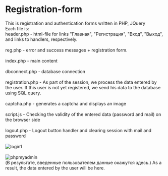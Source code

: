 # Registration-form
This is registration and authentication forms written in PHP, JQuery
<br>
Each file is:
<br>
header.php - html-file for links "Главная", "Регистрация", "Вход", "Выход", and links to handlers, respectively.
<br>
<br>
reg.php - error and success messages + registration form.
<br>
<br>
index.php - main content 
<br>
<br>
dbconnect.php - database connection
<br>
<br>
registration.php - As part of the session, we process the data entered by the user. If this user is not yet registered, we send his data to the database using SQL query.
<br>
<br>
captcha.php - generates a captcha and displays an image
<br>
<br>
script.js - Checking the validity of the entered data (password and mail) on the browser side
<br>
<br>
logout.php - Logout button handler and clearing session with mail and password
<br>
<br>
![login1](https://user-images.githubusercontent.com/78618492/134232179-7ee8fd46-e632-4517-9eaf-698db610d532.jpg)
<br>
<br>
![phpmyadmin](https://user-images.githubusercontent.com/78618492/134232215-ad5d8565-8d9b-46a4-9a3a-c70b9c596924.jpg)
<br>
(В результате, введенные пользователем данные окажутся здесь.) As a result, the data entered by the user will be here.
